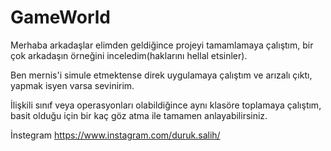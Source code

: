 # GameWorld
Merhaba arkadaşlar elimden geldiğince projeyi tamamlamaya çalıştım, bir çok arkadaşın örneğini inceledim(haklarını hellal etsinler).

Ben mernis'i simule etmektense direk uygulamaya çalıştım ve arızalı çıktı, yapmak isyen varsa sevinirim.

İlişkili sınıf veya operasyonları olabildiğince aynı klasöre toplamaya çalıştım, basit olduğu için bir kaç göz atma ile tamamen anlayabilirsiniz.

İnstegram    https://www.instagram.com/duruk.salih/       

